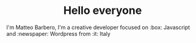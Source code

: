 <h1 align="center">Hello everyone</h1>
<p>I'm Matteo Barbero, I'm a creative developer focused on :box: Javascript and :newspaper: Wordpress from :it: Italy</p>
